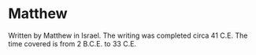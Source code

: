 # Matthew

Written by Matthew in Israel. The writing was completed circa 41 C.E. The time covered is from 2 B.C.E. to 33 C.E.
